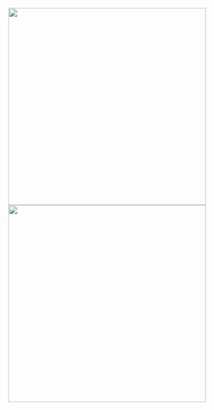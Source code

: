 

<img src="https://user-images.githubusercontent.com/49584087/155915451-1e3e3cd8-33cd-48c4-9fa3-b7f18ad7862e.gif" height='400' /> <img src="https://user-images.githubusercontent.com/49584087/155915672-2fd330ea-6ee7-4cf3-9072-30d611381b81.gif" height='400' />


